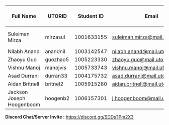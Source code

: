 | Full Name | UTORID | Student ID | Email | Best Way to Contact | Discord Username |
|-----------|--------|------------|-------|---------------------|------------------| 
| Suleiman Mirza | mirzasul | 1001633155 | suleiman.mirza@mail.utoronto.ca | 647 677 7239 | soulxmn#0025 |
| Nilabh Anand | anandnil|1003142547 |nilabh.anand@mail.utoronto.ca |discord |nilxbh#9931 |
| Zhaoyu Guo | guozhao5 | 1005223330 | zhaoyu.guo@mail.utoronto.ca | discord | therealgg13#0001 |
| Vishnu Manoj |manojvis |1005733743 | vishnu.manoj@mail.utoronto.ca | discord | Vishnu#3375 |
| Asad Durrani | durran33 | 1004175732 | asad.durrani@mail.utoronto.ca | discord | Asad#1679 |
| Aidan Britnell | britnel2 | 1005915280 | aidan.britnell@mail.utoronto.ca | discord | aidanbritnell#7315 |
| Jackson Joseph Hoogenboom | hoogenb2 | 1006157301 | j.hoogenboom@mail.utoronto.ca | 705 209 8158 | Jackson_Hoogenboom#2375 |


**Discord Chat/Server Invite :** https://discord.gg/SDDsTPm2X3
